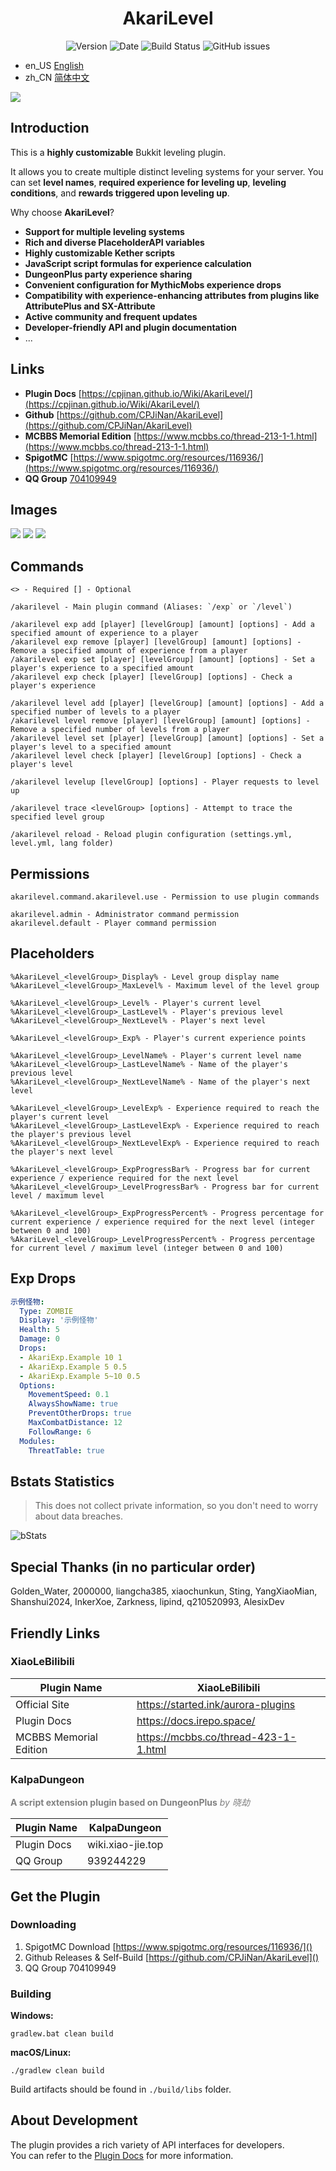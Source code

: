 <h1 align="center">
    AkariLevel
</h1>

<p align="center" class="shields">
    <img src="https://img.shields.io/badge/dynamic/json?label=Version&amp;query=$.tag_name&amp;url=https://api.github.com/repos/CPJiNan/AkariLevel/releases/latest" alt="Version"/>
    <img src="https://img.shields.io/badge/dynamic/json?label=Date&amp;query=$.created_at&amp;url=https://api.github.com/repos/TabooLib/TabooLib/releases/latest" alt="Date"/>
    <img src='https://img.shields.io/github/commit-activity/t/CPJiNan/AkariLevel' alt="Build Status">
    <img src="https://img.shields.io/github/issues/CPJiNan/AkariLevel.svg" alt="GitHub issues"/>
</p>

- en_US [English](./README.md)
- zh_CN [简体中文](./readme/README.zh_CN.md)

![](./img/AkariLevel-封面图.png)

## Introduction

This is a **highly customizable** Bukkit leveling plugin.

It allows you to create multiple distinct leveling systems for your server. You can set **level names**, **required
experience for leveling up**, **leveling conditions**, and **rewards triggered upon leveling up**.

Why choose **AkariLevel**?

* **Support for multiple leveling systems**
* **Rich and diverse PlaceholderAPI variables**
* **Highly customizable Kether scripts**
* **JavaScript script formulas for experience calculation**
* **DungeonPlus party experience sharing**
* **Convenient configuration for MythicMobs experience drops**
* **Compatibility with experience-enhancing attributes from plugins like AttributePlus and SX-Attribute**
* **Active community and frequent updates**
* **Developer-friendly API and plugin documentation**
* ...

## Links

- **Plugin Docs** [https://cpjinan.github.io/Wiki/AkariLevel/](https://cpjinan.github.io/Wiki/AkariLevel/)
- **Github** [https://github.com/CPJiNan/AkariLevel](https://github.com/CPJiNan/AkariLevel)
- **MCBBS Memorial Edition** [https://www.mcbbs.co/thread-213-1-1.html](https://www.mcbbs.co/thread-213-1-1.html)
- **SpigotMC** [https://www.spigotmc.org/resources/116936/](https://www.spigotmc.org/resources/116936/)
- **QQ Group** [704109949](https://qm.qq.com/q/ZIB5KElIMq)

## Images

![](https://raw.githubusercontent.com/CPJiNan/AkariLevel/refs/heads/master/img/图片展示-1.png)
![](https://raw.githubusercontent.com/CPJiNan/AkariLevel/refs/heads/master/img/图片展示-2.png)
![](https://s2.loli.net/2024/12/14/TavdtXzoYF5HpAN.png)

## Commands

```
<> - Required [] - Optional

/akarilevel - Main plugin command (Aliases: `/exp` or `/level`)

/akarilevel exp add [player] [levelGroup] [amount] [options] - Add a specified amount of experience to a player
/akarilevel exp remove [player] [levelGroup] [amount] [options] - Remove a specified amount of experience from a player
/akarilevel exp set [player] [levelGroup] [amount] [options] - Set a player's experience to a specified amount
/akarilevel exp check [player] [levelGroup] [options] - Check a player's experience

/akarilevel level add [player] [levelGroup] [amount] [options] - Add a specified number of levels to a player
/akarilevel level remove [player] [levelGroup] [amount] [options] - Remove a specified number of levels from a player
/akarilevel level set [player] [levelGroup] [amount] [options] - Set a player's level to a specified amount
/akarilevel level check [player] [levelGroup] [options] - Check a player's level

/akarilevel levelup [levelGroup] [options] - Player requests to level up

/akarilevel trace <levelGroup> [options] - Attempt to trace the specified level group

/akarilevel reload - Reload plugin configuration (settings.yml, level.yml, lang folder)
```

## Permissions

```
akarilevel.command.akarilevel.use - Permission to use plugin commands

akarilevel.admin - Administrator command permission
akarilevel.default - Player command permission
```

## Placeholders

```
%AkariLevel_<levelGroup>_Display% - Level group display name
%AkariLevel_<levelGroup>_MaxLevel% - Maximum level of the level group

%AkariLevel_<levelGroup>_Level% - Player's current level
%AkariLevel_<levelGroup>_LastLevel% - Player's previous level
%AkariLevel_<levelGroup>_NextLevel% - Player's next level

%AkariLevel_<levelGroup>_Exp% - Player's current experience points

%AkariLevel_<levelGroup>_LevelName% - Player's current level name
%AkariLevel_<levelGroup>_LastLevelName% - Name of the player's previous level
%AkariLevel_<levelGroup>_NextLevelName% - Name of the player's next level

%AkariLevel_<levelGroup>_LevelExp% - Experience required to reach the player's current level
%AkariLevel_<levelGroup>_LastLevelExp% - Experience required to reach the player's previous level
%AkariLevel_<levelGroup>_NextLevelExp% - Experience required to reach the player's next level

%AkariLevel_<levelGroup>_ExpProgressBar% - Progress bar for current experience / experience required for the next level
%AkariLevel_<levelGroup>_LevelProgressBar% - Progress bar for current level / maximum level

%AkariLevel_<levelGroup>_ExpProgressPercent% - Progress percentage for current experience / experience required for the next level (integer between 0 and 100)
%AkariLevel_<levelGroup>_LevelProgressPercent% - Progress percentage for current level / maximum level (integer between 0 and 100)
```

## Exp Drops

``` yaml
示例怪物:
  Type: ZOMBIE
  Display: '示例怪物'
  Health: 5
  Damage: 0
  Drops:
  - AkariExp.Example 10 1
  - AkariExp.Example 5 0.5
  - AkariExp.Example 5~10 0.5
  Options:
    MovementSpeed: 0.1
    AlwaysShowName: true
    PreventOtherDrops: true
    MaxCombatDistance: 12
    FollowRange: 6
  Modules:
    ThreatTable: true
```

## Bstats Statistics

> This does not collect private information, so you don't need to worry about data breaches.

![bStats](https://bstats.org/signatures/bukkit/CPJiNan.svg)

## Special Thanks (in no particular order)

Golden_Water, 2000000, liangcha385, xiaochunkun, Sting,
YangXiaoMian, Shanshui2024, InkerXoe, Zarkness, lipind,
q210520993, AlesixDev

## Friendly Links

### XiaoLeBilibili

| Plugin Name            | XiaoLeBilibili                       |
|------------------------|--------------------------------------|
| Official Site          | https://started.ink/aurora-plugins   |
| Plugin Docs            | https://docs.irepo.space/            |
| MCBBS Memorial Edition | https://mcbbs.co/thread-423-1-1.html |

### KalpaDungeon

**<font color=gray>A script extension plugin based on DungeonPlus</font>** _<font color=gray>by 晓劫</font>_

| Plugin Name | KalpaDungeon      |
|-------------|-------------------|
| Plugin Docs | wiki.xiao-jie.top |
| QQ Group    | 939244229         |

## Get the Plugin

### Downloading

1. SpigotMC Download [https://www.spigotmc.org/resources/116936/]()
2. Github Releases & Self-Build [https://github.com/CPJiNan/AkariLevel]()
3. QQ Group 704109949

### Building

**Windows:**

```
gradlew.bat clean build
```

**macOS/Linux:**

```
./gradlew clean build
```

Build artifacts should be found in `./build/libs` folder.

## About Development

The plugin provides a rich variety of API interfaces for developers.  
You can refer to the [Plugin Docs](https://cpjinan.github.io/Wiki/AkariLevel/develop/api.html) for more information.
